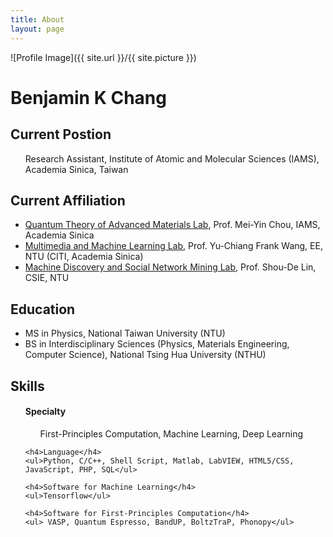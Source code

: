```yaml
---
title: About
layout: page
---
```

![Profile Image]({{ site.url }}/{{ site.picture }})

<!-- <p>Lorem ipsum dolor sit amet, consectetur adipisicing elit, sed do eiusmod
tempor incididunt ut labore et dolore magna aliqua. Ut enim ad minim veniam,
quis nostrud exercitation ullamco laboris nisi ut aliquip ex ea commodo
consequat. Duis aute irure dolor in reprehenderit in voluptate velit esse
cillum dolore eu fugiat nulla pariatur. Excepteur sint occaecat cupidatat non
proident, sunt in culpa qui officia deserunt mollit anim id est laborum.</p>

<p>Lorem ipsum dolor sit amet, consectetur adipisicing elit, sed do eiusmod
tempor incididunt ut labore et dolore magna aliqua. Ut enim ad minim veniam,
quis nostrud exercitation ullamco laboris nisi ut aliquip ex ea commodo
consequat. Duis aute irure dolor in reprehenderit in voluptate velit esse
cillum dolore eu fugiat nulla pariatur. Excepteur sint occaecat cupidatat non
proident, sunt in culpa qui officia deserunt mollit anim id est laborum.</p> -->
<h1>Benjamin K Chang</h1>

<h2>Current Postion</h2>
<ul>
Research Assistant, Institute of Atomic and Molecular Sciences (IAMS), Academia Sinica, Taiwan
</ul>

<h2>Current Affiliation</h2>
<ul class="skill-list">
	<li><a href="https://www.iams.sinica.edu.tw/project/mychou">Quantum Theory of Advanced Materials Lab</a>, Prof. Mei-Yin Chou, IAMS, Academia Sinica</li>
	<li><a href="http://mml.citi.sinica.edu.tw/">Multimedia and Machine Learning Lab</a>, Prof. Yu-Chiang Frank Wang, EE, NTU (CITI, Academia Sinica)</li>
	<li><a href="https://www.csie.ntu.edu.tw/~sdlin/">Machine Discovery and Social Network Mining Lab</a>, Prof. Shou-De Lin, CSIE, NTU</li>
</ul>



<h2>Education</h2>
<ul class="skill-list">
	<li>MS in Physics, National Taiwan University (NTU)</li>
	<li>BS in Interdisciplinary Sciences (Physics, Materials Engineering, Computer Science), National Tsing Hua University (NTHU)</li>
</ul>

<h2>Skills</h2>
<ul class="skill-list">
	<h4>Specialty</h4>
	<ul>First-Principles Computation, Machine Learning, Deep Learning</ul>

	<h4>Language</h4>
	<ul>Python, C/C++, Shell Script, Matlab, LabVIEW, HTML5/CSS, JavaScript, PHP, SQL</ul>

	<h4>Software for Machine Learning</h4>
	<ul>Tensorflow</ul>

	<h4>Software for First-Principles Computation</h4>
	<ul> VASP, Quantum Espresso, BandUP, BoltzTraP, Phonopy</ul>
</ul>
